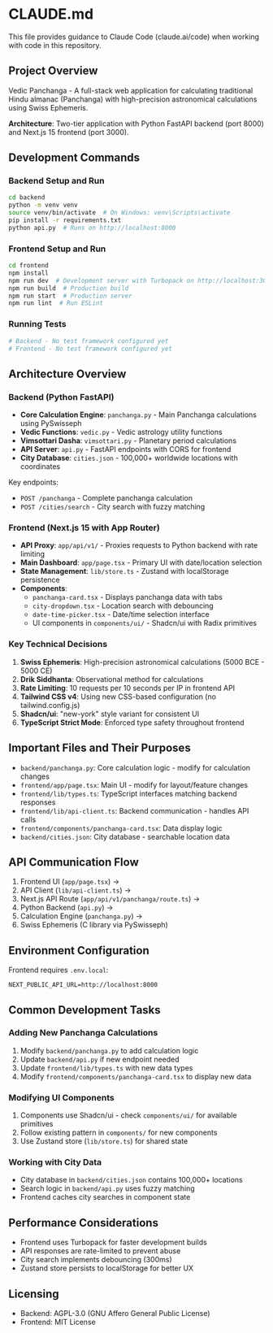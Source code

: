# CLAUDE.md

This file provides guidance to Claude Code (claude.ai/code) when working with code in this repository.

## Project Overview

Vedic Panchanga - A full-stack web application for calculating traditional Hindu almanac (Panchanga) with high-precision astronomical calculations using Swiss Ephemeris.

**Architecture**: Two-tier application with Python FastAPI backend (port 8000) and Next.js 15 frontend (port 3000).

## Development Commands

### Backend Setup and Run
```bash
cd backend
python -m venv venv
source venv/bin/activate  # On Windows: venv\Scripts\activate
pip install -r requirements.txt
python api.py  # Runs on http://localhost:8000
```

### Frontend Setup and Run
```bash
cd frontend
npm install
npm run dev  # Development server with Turbopack on http://localhost:3000
npm run build  # Production build
npm run start  # Production server
npm run lint  # Run ESLint
```

### Running Tests
```bash
# Backend - No test framework configured yet
# Frontend - No test framework configured yet
```

## Architecture Overview

### Backend (Python FastAPI)
- **Core Calculation Engine**: `panchanga.py` - Main Panchanga calculations using PySwisseph
- **Vedic Functions**: `vedic.py` - Vedic astrology utility functions
- **Vimsottari Dasha**: `vimsottari.py` - Planetary period calculations
- **API Server**: `api.py` - FastAPI endpoints with CORS for frontend
- **City Database**: `cities.json` - 100,000+ worldwide locations with coordinates

Key endpoints:
- `POST /panchanga` - Complete panchanga calculation
- `POST /cities/search` - City search with fuzzy matching

### Frontend (Next.js 15 with App Router)
- **API Proxy**: `app/api/v1/` - Proxies requests to Python backend with rate limiting
- **Main Dashboard**: `app/page.tsx` - Primary UI with date/location selection
- **State Management**: `lib/store.ts` - Zustand with localStorage persistence
- **Components**:
  - `panchanga-card.tsx` - Displays panchanga data with tabs
  - `city-dropdown.tsx` - Location search with debouncing
  - `date-time-picker.tsx` - Date/time selection interface
  - UI components in `components/ui/` - Shadcn/ui with Radix primitives

### Key Technical Decisions

1. **Swiss Ephemeris**: High-precision astronomical calculations (5000 BCE - 5000 CE)
2. **Drik Siddhanta**: Observational method for calculations
3. **Rate Limiting**: 10 requests per 10 seconds per IP in frontend API
4. **Tailwind CSS v4**: Using new CSS-based configuration (no tailwind.config.js)
5. **Shadcn/ui**: "new-york" style variant for consistent UI
6. **TypeScript Strict Mode**: Enforced type safety throughout frontend

## Important Files and Their Purposes

- `backend/panchanga.py`: Core calculation logic - modify for calculation changes
- `frontend/app/page.tsx`: Main UI - modify for layout/feature changes
- `frontend/lib/types.ts`: TypeScript interfaces matching backend responses
- `frontend/lib/api-client.ts`: Backend communication - handles API calls
- `frontend/components/panchanga-card.tsx`: Data display logic
- `backend/cities.json`: City database - searchable location data

## API Communication Flow

1. Frontend UI (`app/page.tsx`) →
2. API Client (`lib/api-client.ts`) →
3. Next.js API Route (`app/api/v1/panchanga/route.ts`) →
4. Python Backend (`api.py`) →
5. Calculation Engine (`panchanga.py`) →
6. Swiss Ephemeris (C library via PySwisseph)

## Environment Configuration

Frontend requires `.env.local`:
```
NEXT_PUBLIC_API_URL=http://localhost:8000
```

## Common Development Tasks

### Adding New Panchanga Calculations
1. Modify `backend/panchanga.py` to add calculation logic
2. Update `backend/api.py` if new endpoint needed
3. Update `frontend/lib/types.ts` with new data types
4. Modify `frontend/components/panchanga-card.tsx` to display new data

### Modifying UI Components
1. Components use Shadcn/ui - check `components/ui/` for available primitives
2. Follow existing pattern in `components/` for new components
3. Use Zustand store (`lib/store.ts`) for shared state

### Working with City Data
- City database in `backend/cities.json` contains 100,000+ locations
- Search logic in `backend/api.py` uses fuzzy matching
- Frontend caches city searches in component state

## Performance Considerations

- Frontend uses Turbopack for faster development builds
- API responses are rate-limited to prevent abuse
- City search implements debouncing (300ms)
- Zustand store persists to localStorage for better UX

## Licensing
- Backend: AGPL-3.0 (GNU Affero General Public License)
- Frontend: MIT License